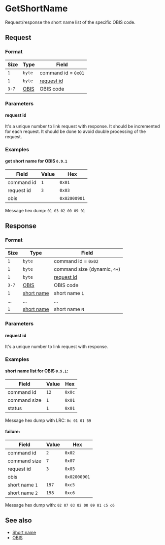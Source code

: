 # GetShortName

Request/response the short name list of the specific OBIS code.


## Request

### Format

| Size  | Type                     | Field                     |
| ----- | ------------------------ | ------------------------- |
| `1`   | `byte`                   | command id = `0x01`       |
| `1`   | `byte`                   | [request id](#request-id) |
| `3-7` | [OBIS](../types.md#obis) | OBIS code                 |

### Parameters

#### **request id**

It's a unique number to link request with response.
It should be incremented for each request.
It should be done to avoid double processing of the request.

### Examples

#### get short name for OBIS `0.9.1`

| Field      | Value | Hex          |
| ---------- | ----- | ------------ |
| command id | `1`   | `0x01`       |
| request id | `3`   | `0x03`       |
| obis       |       | `0x02000901` |

Message hex dump: `01 03 02 00 09 01`


## Response

### Format

| Size  | Type                                 | Field                        |
| ----- | ------------------------------------ | ---------------------------- |
| `1`   | `byte`                               | command id = `0x02`          |
| `1`   | `byte`                               | command size (dynamic, `4+`) |
| `1`   | `byte`                               | [request id](#request-id)    |
| `3-7` | [OBIS](../types.md#obis)             | OBIS code                    |
| `1`   | [short name](../types.md#short-name) | short name `1`               |
| ...   | ...                                  | ...                          |
| `1`   | [short name](../types.md#short-name) | short name `N`               |

### Parameters

#### **request id**

It's a unique number to link request with response.

### Examples

#### short name list for OBIS `0.9.1`:

| Field        | Value | Hex    |
| ------------ | ----- | ------ |
| command id   | `12`  | `0x0c` |
| command size | `1`   | `0x01` |
| status       | `1`   | `0x01` |

Message hex dump with LRC: `0c 01 01 59`

#### failure:

| Field          | Value | Hex          |
| -------------- | ----- | ------------ |
| command id     | `2`   | `0x02`       |
| command size   | `7`   | `0x07`       |
| request id     | `3`   | `0x03`       |
| obis           |       | `0x02000901` |
| short name `1` | `197` | `0xc5`       |
| short name `2` | `198` | `0xc6`       |

Message hex dump with: `02 07 03 02 00 09 01 c5 c6`


## See also

* [Short name](../types.md#short-name)
* [OBIS](../types.md#obis)
